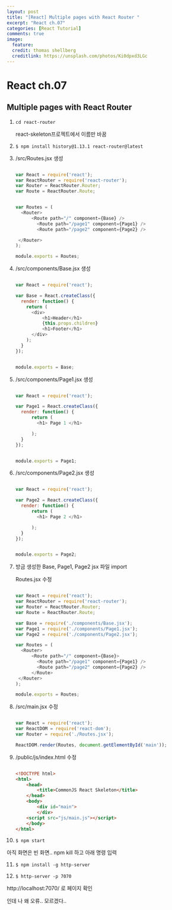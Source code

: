 ```yaml
---
layout: post
title: "[React] Multiple pages with React Router "
excerpt: "React ch.07"
categories: [React Tutorial]
comments: true
image:
  feature:
  credit: thomas shellberg
  creditlink: https://unsplash.com/photos/Ki0dpxd3LGc
---
```


# React ch.07

## Multiple pages with React Router

1. `cd react-router`  

    react-skeleton프로젝트에서 이름만 바꿈


2. `$ npm install history@1.13.1 react-router@latest`

3. /src/Routes.jsx 생성

    ```js

    var React = require('react');
    var ReactRouter = require('react-router');
    var Router = ReactRouter.Router;
    var Route = ReactRouter.Route;


    var Routes = (
      <Router>
          <Route path="/" component={Base} />
            <Route path="/page1" component={Page1} />
            <Route path="/page2" component={Page2} />

     </Router>
    );

    module.exports = Routes;


    ```

4. /src/components/Base.jsx 생성

    ```js

    var React = require('react');

    var Base = React.createClass({
      render: function() {
        return (
          <div>
              <h1>Header</h1>
              {this.props.children}
              <h1>Footer</h1>
          </div>
        );
      }
    });


    module.exports = Base;

    ```

5. /src/components/Page1.jsx 생성

    ```js

    var React = require('react');

    var Page1 = React.createClass({
      render: function() {
          return (
            <h1> Page 1 </h1>

          );
      }
    });


    module.exports = Page1;

    ```


6. /src/components/Page2.jsx 생성

    ```js

    var React = require('react');

    var Page2 = React.createClass({
      render: function() {
          return (
            <h1> Page 2 </h1>

          );
      }
    });


    module.exports = Page2;

    ```  

7. 방금 생성한 Base, Page1, Page2 jsx 파일 import

    Routes.jsx  수정

    ```js

    var React = require('react');
    var ReactRouter = require('react-router');
    var Router = ReactRouter.Router;
    var Route = ReactRouter.Route;

    var Base = require('./components/Base.jsx');
    var Page1 = require('./components/Page1.jsx');
    var Page2 = require('./components/Page2.jsx');

    var Routes = (
      <Router>
          <Route path="/" component={Base}>
            <Route path="/page1" component={Page1} />
            <Route path="/page2" component={Page2} />
          </Route>
     </Router>
    );

    module.exports = Routes;


    ```

8. /src/main.jsx 수정

    ```js

    var React = require('react');
    var ReactDOM = require('react-dom');
    var Router = require('./Routes.jsx');

    ReactDOM.render(Routes, document.getElementById('main'));

    ```

9. /public/js/index.html 수정

    ```html
    
    <!DOCTYPE html>
    <html>
        <head>
            <title>CommonJS React Skeleton</title>
        </head>
        <body>
            <div id="main">
            </div>
        <script src="js/main.js"></script>
        </body>
    </html>


    ```


10. `$ npm start`

  아직 화면은 빈 화면.. npm kill 하고 아래 명령 입력

11. `$ npm install -g http-server`

12. `$ http-server -p 7070`

  http://localhost:7070/ 로 페이지 확인

  인데 나 왜 오류.. 모르겠다..
